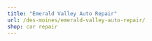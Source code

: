 ```yaml
---
title: "Emerald Valley Auto Repair"
url: /des-moines/emerald-valley-auto-repair/
shop: car repair
---
```


